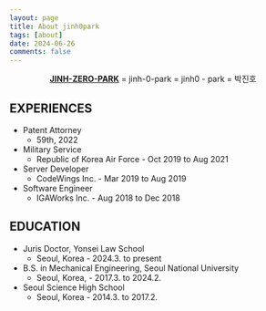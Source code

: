 ```yaml
---
layout: page
title: About jinh0park
tags: [about]
date: 2024-06-26
comments: false
---
```


<center><a href="/"><b>JINH-ZERO-PARK</b></a> = jinh-0-park = jinh0 - park = 박진호</center>

## EXPERIENCES

-   Patent Attorney
    -   59th, 2022
-   Military Service
    -   Republic of Korea Air Force - Oct 2019 to Aug 2021
-   Server Developer
    -   CodeWings Inc. - Mar 2019 to Aug 2019
-   Software Engineer
    -   IGAWorks Inc. - Aug 2018 to Dec 2018

## EDUCATION

-   Juris Doctor, Yonsei Law School
    -   Seoul, Korea - 2024.3. to present
-   B.S. in Mechanical Engineering, Seoul National University
    -   Seoul, Korea, - 2017.3. to 2024.2.
-   Seoul Science High School
    -   Seoul, Korea - 2014.3. to 2017.2.
